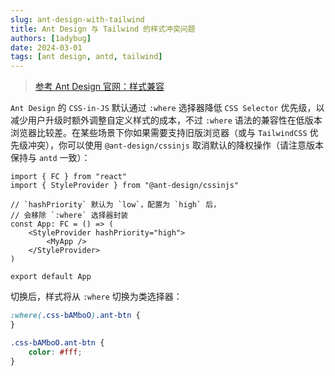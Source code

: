 ```yaml
---
slug: ant-design-with-tailwind
title: Ant Design 与 Tailwind 的样式冲突问题
authors: [1adybug]
date: 2024-03-01
tags: [ant design, antd, tailwind]
---
```


> [参考 Ant Design 官网：样式兼容](https://ant-design.antgroup.com/docs/react/compatible-style-cn)

`Ant Design` 的 `CSS-in-JS` 默认通过 `:where` 选择器降低 `CSS Selector` 优先级，以减少用户升级时额外调整自定义样式的成本，不过 `:where` 语法的兼容性在低版本浏览器比较差。在某些场景下你如果需要支持旧版浏览器（或与 `TailwindCSS` 优先级冲突），你可以使用 `@ant-design/cssinjs` 取消默认的降权操作（请注意版本保持与 `antd` 一致）：

```tsx
import { FC } from "react"
import { StyleProvider } from "@ant-design/cssinjs"

// `hashPriority` 默认为 `low`，配置为 `high` 后，
// 会移除 `:where` 选择器封装
const App: FC = () => (
    <StyleProvider hashPriority="high">
        <MyApp />
    </StyleProvider>
)

export default App
```

切换后，样式将从 `:where` 切换为类选择器：

```css
:where(.css-bAMboO).ant-btn {
}

.css-bAMboO.ant-btn {
    color: #fff;
}
```
